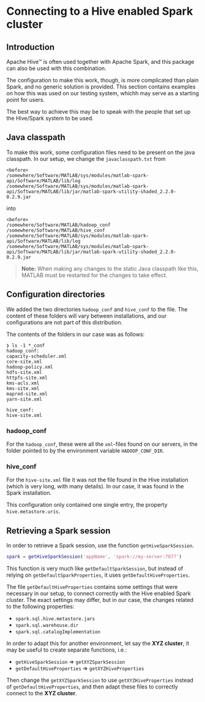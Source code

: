 # Connecting to a Hive enabled Spark cluster
## Introduction

Apache Hive™ is often used together with Apache Spark, and
this package can also be used with this combination.

The configuration to make this work, though, is more complicated
than plain Spark, and no generic solution is provided. This section
contains examples on how this was used on our testing system, whichh
may serve as a starting point for users.

The best way to achieve this may be to speak with the people that
set up the Hive/Spark system to be used.

## Java classpath
To make this work, some configuration files need to be present on the
java classpath. In our setup, we change the `javaclasspath.txt` from

```
<before>
/somewhere/Software/MATLAB/sys/modules/matlab-spark-api/Software/MATLAB/lib/log
/somewhere/Software/MATLAB/sys/modules/matlab-spark-api/Software/MATLAB/lib/jar/matlab-spark-utility-shaded_2.2.0-0.2.9.jar
```

into

```
<before>
/somewhere/Software/MATLAB/hadoop_conf
/somewhere/Software/MATLAB/hive_conf
/somewhere/Software/MATLAB/sys/modules/matlab-spark-api/Software/MATLAB/lib/log
/somewhere/Software/MATLAB/sys/modules/matlab-spark-api/Software/MATLAB/lib/jar/matlab-spark-utility-shaded_2.2.0-0.2.9.jar
```

> **Note:** When making any changes to the static Java classpath like this,
> MATLAB must be restarted for the changes to take effect.

## Configuration directories
We added the two directories `hadoop_conf` and `hive_conf` to the file. The
content of these folders will vary between installations, and our configurations
are not part of this distribution.

The contents of the folders in our case was as follows:

```
❯ ls -1 *_conf
hadoop_conf:
capacity-scheduler.xml
core-site.xml
hadoop-policy.xml
hdfs-site.xml
httpfs-site.xml
kms-acls.xml
kms-site.xml
mapred-site.xml
yarn-site.xml

hive_conf:
hive-site.xml
```

### hadoop_conf
For the `hadoop_conf`, these were  all the `xml`-files found on our servers,
in the folder pointed to by the environment variable `HADOOP_CONF_DIR`.

### hive_conf
For the `hive-site.xml` file it was not the file found
in the Hive installation (which is very long, with many details). In our case,
it was found in the Spark installation.

This configuration only contained one single entry, the property 
`hive.metastore.uris`.

## Retrieving a Spark session
In order to retrieve a Spark session, use the function `getHiveSparkSession`.

```matlab
spark = getHiveSparkSession('appName', 'spark://my-server:7077')
```

This function is very much like `getDefaultSparkSession`, but instead of
relying on `getDefaultSparkProperties`, it uses `getDefaultHiveProperties`.

The file `getDefaultHiveProperties` contains some settings that were necessary
in our setup, to connect correctly with the Hive enabled Spark cluster.
The exact settings may differ, but in our case, the changes related to the
following properties:
* `spark.sql.hive.metastore.jars`
* `spark.sql.warehouse.dir`
* `spark.sql.catalogImplementation`

In order to adapt this for another environment, let say the **XYZ cluster**,
it may be useful to create separate functions, i.e.:
* `getHiveSparkSession` => `getXYZSparkSession`
* `getDefaultHiveProperties` => `getXYZHiveProperties`

Then change the `getXYZSparkSession` to use `getXYZHiveProperties` instead of `getDefaultHiveProperties`, and then adapt these files to correctly connect
to the **XYZ cluster**.

[//]: #  (Copyright 2021 The MathWorks, Inc.)